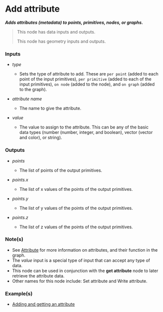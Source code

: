 # Add attribute

**_Adds attributes (metadata) to points, primitives, nodes, or graphs._**

> This node has data inputs and outputs.
>
> This node has geometry inputs and outputs.


### Inputs

* _type_

  * Sets the type of attribute to add. These are `per point` (added to each point of the input primitives), `per primitive` (added to each of the input primitives), `on node` (added to the node), and `on graph` (added to the graph).

* _attribute name_

  * The name to give the attribute.

* _value_

  * The value to assign to the attribute. This can be any of the basic data types (number (number, integer, and boolean), vector (vector and color), or string).


### Outputs

* _points_

  * The list of points of the output primitives.

* _points.x_

  * The list of x values of the points of the output primitives.

* _points.y_

  * The list of y values of the points of the output primitives.

* _points.z_

  * The list of z values of the points of the output primitives.


### Note(s)



* See <a href="/concepts/GeneralConcepts/attribute.md" target="_blank">Attribute</a> for more information on attributes, and their function in the graph.
* The _value_ input is a special type of input that can accept any type of data.
* This node can be used in conjunction with the **get attribute** node to later retrieve the attribute data.
* Other names for this node include: Set attribute and Write attribute.


### Example(s)



* <a href="https://creator.trimble.com/graph?assetURI=whp:dc99eca7-c20c-4256-8fc2-d505f2e00029&version=latest" target="_blank">Adding and getting an attribute</a>
